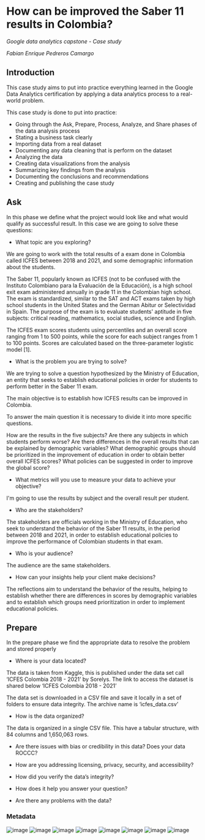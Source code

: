 # How can be improved the Saber 11 results in Colombia?

*Google data analytics capstone - Case study*

*Fabian Enrique Pedreros Camargo*

## Introduction

This case study aims to put into practice everything learned in the Google Data Analytics certification by applying a data analytics process to a real-world problem.

This case study is done to put into practice:

* Going through the Ask, Prepare, Process, Analyze, and Share phases of the data analysis process
* Stating a business task clearly
* Importing data from a real dataset
* Documenting any data cleaning that is perform on the dataset
* Analyzing the data 
* Creating data visualizations from the analysis
* Summarizing key findings from the analysis
* Documenting the conclusions and recommendations
* Creating and publishing the case study 

## Ask

In this phase we define what the project would look like and what would qualify as successful result. In this case we are going to solve these questions:

* What topic are you exploring?

We are going to work with the total results of a exam done in Colombia called ICFES between 2018 and 2021, and some demographic information about the students.

The Saber 11, popularly known as ICFES (not to be confused with the Instituto Colombiano para la Evaluación de la Educación), is a high school exit exam administered annually in grade 11 in the Colombian high school. The exam is standardized, similar to the SAT and ACT exams taken by high school students in the United States and the German Abitur or Selectividad in Spain. The purpose of the exam is to evaluate students' aptitude in five subjects: critical reading, mathematics, social studies, science and English.

The ICFES exam scores students using percentiles and an overall score ranging from 1 to 500 points, while the score for each subject ranges from 1 to 100 points. Scores are calculated based on the three-parameter logistic model [1].

* What is the problem you are trying to solve?

We are trying to solve a question hypothesized by the Ministry of Education, an entity that seeks to establish educational policies in order for students to perform better in the Saber 11 exam.

The main objective is to establish how ICFES results can be improved in Colombia.

To answer the main question it is necessary to divide it into more specific questions.

How are the results in the five subjects?
Are there any subjects in which students perform worse?
Are there differences in the overall results that can be explained by demographic variables?
What demographic groups should be prioritized in the improvement of education in order to obtain better overall ICFES scores?
What policies can be suggested in order to improve the global score?

* What metrics will you use to measure your data to achieve your objective?

I'm going to use the results by subject and the overall result per student.


* Who are the stakeholders?

The stakeholders are officials working in the Ministry of Education, who seek to understand the behavior of the Saber 11 results, in the period between 2018 and 2021, in order to establish educational policies to improve the performance of Colombian students in that exam.


* Who is your audience?

The audience are the same stakeholders.


* How can your insights help your client make decisions?

The reflections aim to understand the behavior of the results, helping to establish whether there are differences in scores by demographic variables and to establish which groups need prioritization in order to implement educational policies.

## Prepare

In the prepare phase we find the appropriate data to resolve the problem and stored properly

* Where is your data located?

The data is taken from Kaggle, this is published under the data set call ‘ICFES Colombia 2018 - 2021’ by Sorelys. The link to access the dataset is shared below ‘ICFES Colombia 2018 - 2021’

The data set is downloaded in a CSV file and save it locally in a set of folders to ensure data integrity. The archive name is ‘icfes_data.csv’

* How is the data organized?

The data is organized in a single CSV file. This have a tabular structure, with 84 columns and 1,650,063 rows. 

* Are there issues with bias or credibility in this data? Does your data ROCCC?



* How are you addressing licensing, privacy, security, and accessibility?
* How did you verify the data’s integrity?
* How does it help you answer your question?
* Are there any problems with the data?

### Metadata

![image](https://user-images.githubusercontent.com/32172901/183161766-28ffe9b0-1ab3-4849-8f14-2e6bf6f21934.png)
![image](https://user-images.githubusercontent.com/32172901/183162102-54348623-4dec-402b-9b70-944e6e705287.png)
![image](https://user-images.githubusercontent.com/32172901/183162189-872b7b82-ab66-4ba8-845c-f829d56430fd.png)
![image](https://user-images.githubusercontent.com/32172901/183162283-ae4544d5-ccdf-4d8e-8c22-b51166708a60.png)
![image](https://user-images.githubusercontent.com/32172901/183162395-76edcb65-bfcc-453c-8523-2ca636138cee.png)
![image](https://user-images.githubusercontent.com/32172901/183162488-41792144-2208-4911-bd5c-c02a86b97769.png)
![image](https://user-images.githubusercontent.com/32172901/183162580-dbb1e573-71c4-4b54-98a8-8c3518017fda.png)
![image](https://user-images.githubusercontent.com/32172901/183162697-ca19c4a2-f9d6-479c-b909-e77895a7bb40.png)









